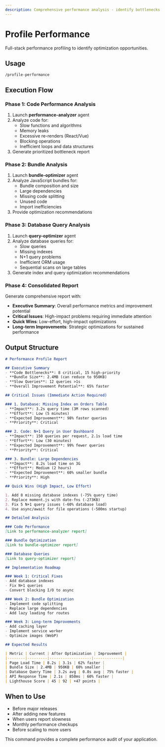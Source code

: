 ```yaml
---
description: Comprehensive performance analysis - identify bottlenecks in code, bundles, and database queries
---
```


# Profile Performance

Full-stack performance profiling to identify optimization opportunities.

## Usage

```
/profile-performance
```

## Execution Flow

### Phase 1: Code Performance Analysis
1. Launch **performance-analyzer** agent
2. Analyze code for:
   - Slow functions and algorithms
   - Memory leaks
   - Excessive re-renders (React/Vue)
   - Blocking operations
   - Inefficient loops and data structures
3. Generate prioritized bottleneck report

### Phase 2: Bundle Analysis
1. Launch **bundle-optimizer** agent
2. Analyze JavaScript bundles for:
   - Bundle composition and size
   - Large dependencies
   - Missing code splitting
   - Unused code
   - Import inefficiencies
3. Provide optimization recommendations

### Phase 3: Database Query Analysis
1. Launch **query-optimizer** agent
2. Analyze database queries for:
   - Slow queries
   - Missing indexes
   - N+1 query problems
   - Inefficient ORM usage
   - Sequential scans on large tables
3. Generate index and query optimization recommendations

### Phase 4: Consolidated Report

Generate comprehensive report with:
- **Executive Summary**: Overall performance metrics and improvement potential
- **Critical Issues**: High-impact problems requiring immediate attention
- **Quick Wins**: Low-effort, high-impact optimizations
- **Long-term Improvements**: Strategic optimizations for sustained performance

## Output Structure

```markdown
# Performance Profile Report

## Executive Summary
- **Code Bottlenecks**: 8 critical, 15 high-priority
- **Bundle Size**: 2.4MB (can reduce to 950KB)
- **Slow Queries**: 12 queries >1s
- **Overall Improvement Potential**: 65% faster

## Critical Issues (Immediate Action Required)

### 1. Database: Missing Index on Orders Table
- **Impact**: 3.2s query time (3M rows scanned)
- **Effort**: Low (5 minutes)
- **Expected Improvement**: 98% faster queries
- **Priority**: Critical

### 2. Code: N+1 Query in User Dashboard
- **Impact**: 150 queries per request, 2.1s load time
- **Effort**: Low (30 minutes)
- **Expected Improvement**: 99% fewer queries
- **Priority**: Critical

### 3. Bundle: Large Dependencies
- **Impact**: 8.2s load time on 3G
- **Effort**: Medium (2 hours)
- **Expected Improvement**: 60% smaller bundle
- **Priority**: High

## Quick Wins (High Impact, Low Effort)

1. Add 8 missing database indexes (-75% query time)
2. Replace moment.js with date-fns (-273KB)
3. Fix 5 N+1 query issues (-60% database load)
4. Use async/await for file operations (-500ms startup)

## Detailed Analysis

### Code Performance
[Link to performance-analyzer report]

### Bundle Optimization
[Link to bundle-optimizer report]

### Database Queries
[Link to query-optimizer report]

## Implementation Roadmap

### Week 1: Critical Fixes
- Add database indexes
- Fix N+1 queries
- Convert blocking I/O to async

### Week 2: Bundle Optimization
- Implement code splitting
- Replace large dependencies
- Add lazy loading for routes

### Week 3: Long-term Improvements
- Add caching layer
- Implement service worker
- Optimize images (WebP)

## Expected Results

| Metric | Current | After Optimization | Improvement |
|--------|---------|-------------------|-------------|
| Page Load Time | 8.2s | 3.1s | 62% faster |
| Bundle Size | 2.4MB | 950KB | 60% smaller |
| Database Query Time | 3.2s avg | 0.8s avg | 75% faster |
| API Response Time | 2.1s | 850ms | 60% faster |
| Lighthouse Score | 45 | 92 | +47 points |
```

## When to Use

- Before major releases
- After adding new features
- When users report slowness
- Monthly performance checkups
- Before scaling to more users

This command provides a complete performance audit of your application.
